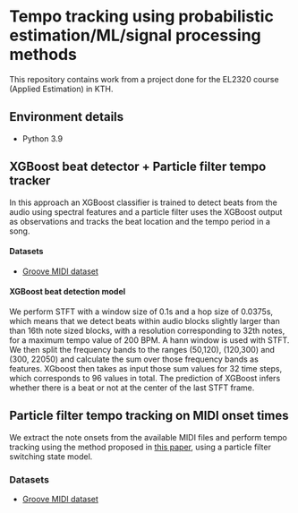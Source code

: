 # Tempo tracking using probabilistic estimation/ML/signal processing methods

This repository contains work from a project done for the EL2320 course (Applied Estimation) in KTH. 

## Environment details

* Python 3.9

## XGBoost beat detector + Particle filter tempo tracker

In this approach an XGBoost classifier is trained to detect beats from the audio using spectral features and a particle filter uses the XGBoost output as observations and tracks the beat location and the tempo period in a song.

#### Datasets

* [Groove MIDI dataset](https://magenta.tensorflow.org/datasets/groove#midi-data)

#### XGBoost beat detection model

We perform STFT with a window size of 0.1s and a hop size of 0.0375s, which means that we detect beats within audio blocks slightly larger than than 16th note sized blocks, with a resolution corresponding to 32th notes, for a maximum tempo value of 200 BPM. A hann window is used with STFT. We then split the frequency bands to the ranges (50,120), (120,300) and (300, 22050) and calculate the sum over those frequency bands as features. XGboost then takes as input those sum values for 32 time steps, which corresponds to 96 values in total. The prediction of XGBoost infers whether there is a beat or not at the center of the last STFT frame.

## Particle filter tempo tracking on MIDI onset times

We extract the note onsets from the available MIDI files and perform tempo tracking using the method proposed in [this paper](https://citeseerx.ist.psu.edu/viewdoc/download?doi=10.1.1.217.32&rep=rep1&type=pdf), using a particle filter switching state model.

### Datasets

* [Groove MIDI dataset](https://magenta.tensorflow.org/datasets/groove#midi-data)
